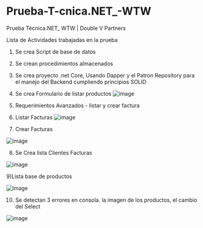 # Prueba-T-cnica.NET_-WTW
Prueba Técnica.NET_ WTW     |     Double V Partners

Lista de Actividades trabajadas en la prueba

1) Se crea Script de base de datos
2) Se crean procedimientos almacenados
3) Se crea proyecto .net Core, Usando Dapper y el Patron Repository para el manejo del Backend cumpliendo principios SOLID
4) Se crea Formulario de listar productos
   ![image](https://github.com/gerardoramos89/Prueba-T-cnica.NET_-WTW/assets/57040617/f944cd8b-aea1-41e9-adac-e3d38e38cfbd)

5) Requerimientos Avanzados - listar y crear factura

6) Listar Facturas
![image](https://github.com/gerardoramos89/Prueba-T-cnica.NET_-WTW/assets/57040617/0537d91c-7538-474b-bccc-53860a1bc16a)

7) Crear Facturas

![image](https://github.com/gerardoramos89/Prueba-T-cnica.NET_-WTW/assets/57040617/46fbbb20-5d43-4777-8845-0176070a9c8b)

8) Se Crea lista Clientes Facturas


![image](https://github.com/gerardoramos89/Prueba-T-cnica.NET_-WTW/assets/57040617/af1b935c-2236-4638-925a-c55916200c50)

9)Lista base de productos

![image](https://github.com/gerardoramos89/Prueba-T-cnica.NET_-WTW/assets/57040617/cfab351b-b368-4377-b1ff-65910312c30d)

10) Se detectan 3 errores en consola. la imagen de los productos, el cambio del Select

![image](https://github.com/gerardoramos89/Prueba-T-cnica.NET_-WTW/assets/57040617/8325ee5b-029a-4868-83c5-880be952d9eb)
